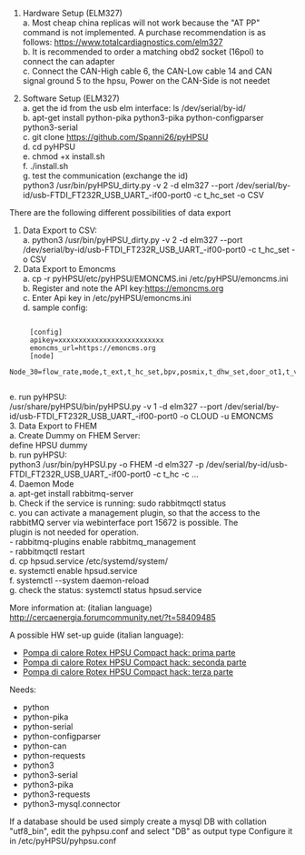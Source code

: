 1. Hardware Setup (ELM327)  
	a. Most cheap china replicas will not work because the "AT PP" command is not implemented. A purchase recommendation is as follows: https://www.totalcardiagnostics.com/elm327  
	b. It is recommended to order a matching obd2 socket (16pol) to connect the can adapter  
	c. Connect the CAN-High cable 6, the CAN-Low cable 14 and CAN signal ground 5 to the hpsu, Power on the CAN-Side is not needet  
  
2. Software Setup (ELM327)    
  a. get the id from the usb elm interface: ls /dev/serial/by-id/    
  b. apt-get install python-pika python3-pika python-configparser python3-serial  
  c. git clone https://github.com/Spanni26/pyHPSU  
  d. cd pyHPSU  
  e. chmod +x install.sh  
  f. ./install.sh  
  g. test the communication (exchange the id)  
     python3 /usr/bin/pyHPSU_dirty.py -v 2 -d elm327 --port /dev/serial/by-id/usb-FTDI_FT232R_USB_UART_-if00-port0 -c t_hc_set -o CSV  
  
There are the following different possibilities of data export  
1. Data Export to CSV:  
  a. python3 /usr/bin/pyHPSU_dirty.py -v 2 -d elm327 --port /dev/serial/by-id/usb-FTDI_FT232R_USB_UART_-if00-port0 -c t_hc_set -o CSV  
2. Data Export to Emoncms  
  a. cp -r pyHPSU/etc/pyHPSU/EMONCMS.ini /etc/pyHPSU/emoncms.ini  
  b. Register and note the API key:https://emoncms.org  
  c. Enter Api key in /etc/pyHPSU/emoncms.ini  
  d. sample config:
  <pre><code>
     [config]  
     apikey=xxxxxxxxxxxxxxxxxxxxxxxxxx  
     emoncms_url=https://emoncms.org  
     [node]  
     Node_30=flow_rate,mode,t_ext,t_hc_set,bpv,posmix,t_dhw_set,door_ot1,t_v1,t_r1,tliq2,t_vbh,t_dhw1,ta2,ehs,qdhw,qch,qchhp,qwp 
     </code></pre>
  e. run pyHPSU:   
     /usr/share/pyHPSU/bin/pyHPSU.py -v 1 -d elm327 --port /dev/serial/by-id/usb-FTDI_FT232R_USB_UART_-if00-port0 -o CLOUD -u EMONCMS  
3. Data Export to FHEM  
   a. Create Dummy on FHEM Server:  
      define HPSU dummy  
   b. run pyHPSU:   
    python3 /usr/bin/pyHPSU.py -o FHEM -d elm327 -p /dev/serial/by-id/usb-FTDI_FT232R_USB_UART_-if00-port0 -c t_hc -c ...  
4. Daemon Mode  
   a. apt-get install rabbitmq-server  
   b. Check if the service is running: sudo rabbitmqctl status  
   c. you can activate a management plugin, so that the access to the rabbitMQ server via webinterface port 15672 is possible. The    
      plugin is not needed for operation.  
      - rabbitmq-plugins enable rabbitmq_management  
      - rabbitmqctl restart  
   d. cp hpsud.service /etc/systemd/system/  
   e. systemctl enable hpsud.service  
   f. systemctl --system daemon-reload  
   g. check the status: systemctl status hpsud.service  
  
More information at: (italian language) http://cercaenergia.forumcommunity.net/?t=58409485  

A possible HW set-up guide (italian language):  

* [Pompa di calore Rotex HPSU Compact hack: prima parte](https://lamiacasaelettrica.com/2017/01/31/rotex-hpsu-compact-hack-prima-parte/)
* [Pompa di calore Rotex HPSU Compact hack: seconda parte](https://lamiacasaelettrica.com/2017/02/02/rotex-hpsu-compact-hack-seconda-parte/)
* [Pompa di calore Rotex HPSU Compact hack: terza parte](https://lamiacasaelettrica.com/2017/03/04/rotex-hpsu-compact-hack-terza-parte/)

Needs:
- python
- python-pika
- python-serial
- python-configparser
- python-can
- python-requests
- python3
- python3-serial
- python3-pika
- python3-requests
- python3-mysql.connector

If a database should be used simply create a mysql DB with collation "utf8_bin", edit the pyhpsu.conf and select "DB" as output type
Configure it in /etc/pyHPSU/pyhpsu.conf
